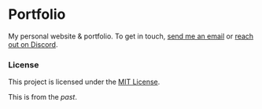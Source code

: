 # Portfolio

My personal website & portfolio. To get in touch, [send me an email](mailto:benpetrillo@ponjo.club) or [reach out on Discord](https://ponjo.club/discord).

### License

This project is licensed under the [MIT License](https://www.mit.edu/~amini/LICENSE.md).

This is from the *past*.